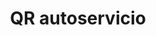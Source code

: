 ---
title: "QR autoservicio"
url: /rincon-de-romos/qr-autoservicio/
shop: reparación de automóviles
---